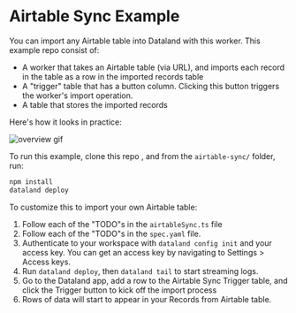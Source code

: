 # Airtable Sync Example

You can import any Airtable table into Dataland with this worker. This example repo consist of:

- A worker that takes an Airtable table (via URL), and imports each record in the table as a row in the imported records table
- A "trigger" table that has a button column. Clicking this button triggers the worker's import operation.
- A table that stores the imported records

Here's how it looks in practice:

![overview gif](https://i.ibb.co/1M0Qg3R/Import-Airtable.gif)

To run this example, clone this repo , and from the `airtable-sync/` folder, run:

```sh
npm install
dataland deploy
```

To customize this to import your own Airtable table:

1. Follow each of the "TODO"s in the `airtableSync.ts` file
2. Follow each of the "TODO"s in the `spec.yaml` file.
3. Authenticate to your workspace with `dataland config init` and your access key. You can get an access key by navigating to Settings > Access keys.
4. Run `dataland deploy`, then `dataland tail` to start streaming logs.
5. Go to the Dataland app, add a row to the Airtable Sync Trigger table, and click the Trigger button to kick off the import process
6. Rows of data will start to appear in your Records from Airtable table.
